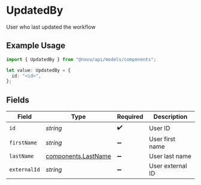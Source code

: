 # UpdatedBy

User who last updated the workflow

## Example Usage

```typescript
import { UpdatedBy } from "@novu/api/models/components";

let value: UpdatedBy = {
  id: "<id>",
};
```

## Fields

| Field                                                      | Type                                                       | Required                                                   | Description                                                |
| ---------------------------------------------------------- | ---------------------------------------------------------- | ---------------------------------------------------------- | ---------------------------------------------------------- |
| `id`                                                       | *string*                                                   | :heavy_check_mark:                                         | User ID                                                    |
| `firstName`                                                | *string*                                                   | :heavy_minus_sign:                                         | User first name                                            |
| `lastName`                                                 | [components.LastName](../../models/components/lastname.md) | :heavy_minus_sign:                                         | User last name                                             |
| `externalId`                                               | *string*                                                   | :heavy_minus_sign:                                         | User external ID                                           |
